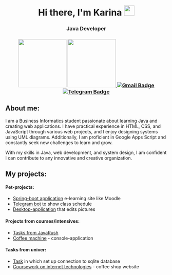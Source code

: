 <h1 align="center">Hi there, I'm Karina <img src="https://github.com/blackcater/blackcater/raw/main/images/Hi.gif" height="32"/></h1>
<h3 align="center">Java Developer<h3>
<p align = 'center'>
  <a href="https://github-readme-stats.vercel.app/api?username=karaculya&show_icons=true&count_private=true"><img height=150 src="https://github-readme-stats.vercel.app/api?username=karaculya&show_icons=true&count_private=true" /></a>
  <a href="https://github.com/karaculya/github-readme-stats"><img height=150 src="https://github-readme-stats.vercel.app/api/top-langs/?username=karaculya&layout=compact"/>  </a>
  <a href="mailto:karin0akhmadullina@gmail.com">
    <img src="https://img.shields.io/badge/-Gmail-c14438?style=for-the-badge&logo=Gmail&logoColor=white" alt="Gmail Badge">
  </a>
  <a href="https://t.me/kryaccan">
    <img src="https://img.shields.io/badge/-telegram-0088cc?style=for-the-badge&logo=telegram&logoColor=white" alt="Telegram Badge">
  </a>
</p>
  
## About me:

I am a Business Informatics student passionate about learning Java and creating web applications. I have practical experience in HTML, CSS, and JavaScript through various web projects, and I enjoy designing systems using UML diagrams. Additionally, I am proficient in Google Apps Script and constantly seek new challenges to learn and grow. 
  
With my skills in Java, web development, and system design, I am confident I can contribute to any innovative and creative organization.

## My projects:
#### Pet-projects:  
- [Spring-boot application](https://github.com/karaculya/akhmad-courses) e-learning site like Moodle
- [Telegram bot](https://github.com/karaculya/telegram_bot) to show class schedule
- [Desktop-application](https://github.com/karaculya/ImageRedactor) that edits pictures
#### Projects from courses/intensives:
- [Tasks from JavaRush](https://github.com/karaculya/JavaRushTasks)
- [Coffee machine](https://github.com/karaculya/skillbox) - console-application
#### Tasks from univer:
- [Task](https://github.com/karaculya/visual_db) in which set up connection to sqlite database
- [Coursework on internet technologies](https://github.com/karaculya/akhmadcoffee) - coffee shop website

<!--
**karaculya/karaculya** is a ✨ _special_ ✨ repository because its `README.md` (this file) appears on your GitHub profile.

Here are some ideas to get you started:

- 🔭 I’m currently working on ...
- 🌱 I’m currently learning ...
- 👯 I’m looking to collaborate on ...
- 🤔 I’m looking for help with ...
- 💬 Ask me about ...
- 📫 How to reach me: ...
- 😄 Pronouns: ...
- ⚡ Fun fact: ...
-->
